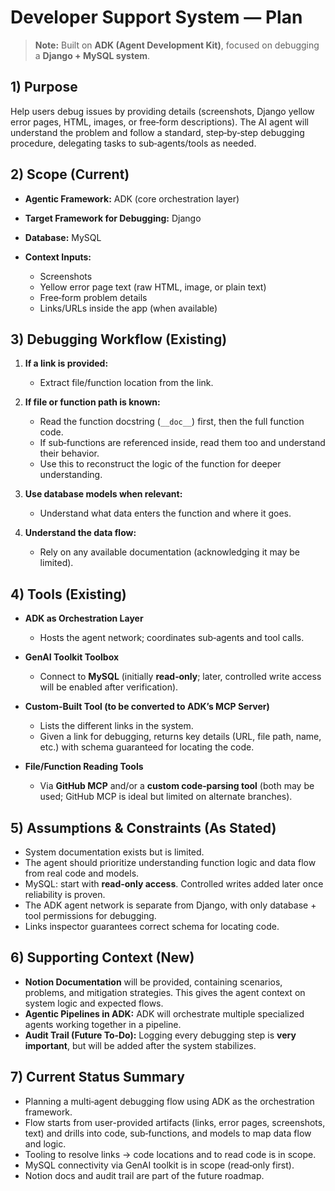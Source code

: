 # Developer Support System — Plan&#x20;

> **Note:** Built on **ADK (Agent Development Kit)**, focused on debugging a **Django + MySQL system**.

## 1) Purpose

Help users debug issues by providing details (screenshots, Django yellow error pages, HTML, images, or free‑form descriptions). The AI agent will understand the problem and follow a standard, step‑by‑step debugging procedure, delegating tasks to sub‑agents/tools as needed.

## 2) Scope (Current)

* **Agentic Framework:** ADK (core orchestration layer)
* **Target Framework for Debugging:** Django
* **Database:** MySQL
* **Context Inputs:**

  * Screenshots
  * Yellow error page text (raw HTML, image, or plain text)
  * Free‑form problem details
  * Links/URLs inside the app (when available)

## 3) Debugging Workflow (Existing)

1. **If a link is provided:**

   * Extract file/function location from the link.
2. **If file or function path is known:**

   * Read the function docstring (`__doc__`) first, then the full function code.
   * If sub‑functions are referenced inside, read them too and understand their behavior.
   * Use this to reconstruct the logic of the function for deeper understanding.
3. **Use database models when relevant:**

   * Understand what data enters the function and where it goes.
4. **Understand the data flow:**

   * Rely on any available documentation (acknowledging it may be limited).

## 4) Tools (Existing)

* **ADK as Orchestration Layer**

  * Hosts the agent network; coordinates sub‑agents and tool calls.
* **GenAI Toolkit Toolbox**

  * Connect to **MySQL** (initially **read‑only**; later, controlled write access will be enabled after verification).
* **Custom‑Built Tool (to be converted to ADK’s MCP Server)**

  * Lists the different links in the system.
  * Given a link for debugging, returns key details (URL, file path, name, etc.) with schema guaranteed for locating the code.
* **File/Function Reading Tools**

  * Via **GitHub MCP** and/or a **custom code‑parsing tool** (both may be used; GitHub MCP is ideal but limited on alternate branches).

## 5) Assumptions & Constraints (As Stated)

* System documentation exists but is limited.
* The agent should prioritize understanding function logic and data flow from real code and models.
* MySQL: start with **read‑only access**. Controlled writes added later once reliability is proven.
* The ADK agent network is separate from Django, with only database + tool permissions for debugging.
* Links inspector guarantees correct schema for locating code.

## 6) Supporting Context (New)

* **Notion Documentation** will be provided, containing scenarios, problems, and mitigation strategies. This gives the agent context on system logic and expected flows.
* **Agentic Pipelines in ADK:** ADK will orchestrate multiple specialized agents working together in a pipeline.
* **Audit Trail (Future To‑Do):** Logging every debugging step is **very important**, but will be added after the system stabilizes.

## 7) Current Status Summary

* Planning a multi‑agent debugging flow using ADK as the orchestration framework.
* Flow starts from user-provided artifacts (links, error pages, screenshots, text) and drills into code, sub‑functions, and models to map data flow and logic.
* Tooling to resolve links → code locations and to read code is in scope.
* MySQL connectivity via GenAI toolkit is in scope (read‑only first).
* Notion docs and audit trail are part of the future roadmap.

<!-- <iframe src="https://www.linkedin.com/embed/feed/update/urn:li:share:7368415904369405952?collapsed=1" height="598" width="504" frameborder="0" allowfullscreen="" title="Embedded post"></iframe> -->